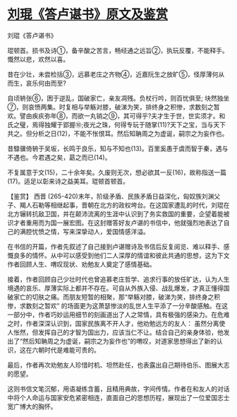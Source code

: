 # [刘琨《答卢谌书》原文及鉴赏](https://www.vrrw.net/wx/10266.html)

刘琨《答卢谌书》

琨顿首。损书及诗①，备辛酸之苦言，畅经通之远旨②，执玩反覆，不能释手。慨然以悲，欢然以喜。

昔在少壮，未尝检括③，远慕老庄之齐物④，近嘉阮生之放旷⑤，怪厚薄何从而生，哀乐何由而至?

自顷辀张⑥，困于逆乱，国破家亡，亲友凋残。负杖行吟，则百忧俱至; 块然独坐⑦，则哀愤两集。时复相与举觞对膝，破涕为笑，排终身之积惨，求数刻之暂欢。譬由疾疢弥年⑧，而欲一丸销之⑨，其可得乎?夫才生于世，世实须才。和氏之璧，焉得独耀于郢握⑩;夜光之珠，何得专玩于随掌(11)?天下之宝，当与天下共之。但分析之日(12)，不能不怅恨耳。然后知聃周之为虚诞，嗣宗之为妄作也。

昔騄骥倚辀于吴坂，长鸣于良乐，知与不知也(13)。百里奚愚于虞而智于秦，遇与不遇也。今君遇之矣，勗之而已(14)。

不复属意于文(15)，二十余年矣。久废则无次，想必欲其一反(16)，故称指送一篇(17)。适足以彰来诗之益美耳。琨顿首顿首。



【鉴赏】 西晋 (265-420)末年，阶级矛盾、民族矛盾日益深化，匈奴族刘渊父子、羯人石勒等相继起事，晋朝在北方的政权垮台。在这国家遭乱的时代，刘琨在北方辗转抗敌卫国，并在颠沛流离的生涯中认识到了务实救国的重要，企望着能被识才者重用而为国一展宏图。在这封赠答好友卢谌的书信中，他就强烈地表达了自己的满腔忧愤之情，写来深挚动人，爱国情感洋溢。

在书信的开篇，作者先叙述了自己接到卢谌赠诗及书信后反复阅览、难以释手、感慨良多的情怀。从中可以感受到他们二人深厚的情谊和彼此共通的思想，这为下文作者回顾人生、喟叹现状、劝勉友人奠定了感情基础。

接着，作者回顾自己少壮时代也曾追慕老庄哲学、追求行事的放任旷达，认为人生境遇的哀乐、厚薄实际上都并不存在。可自从外族入侵、战乱爆发，才真正懂得国破家亡的切肤之痛。而朋友短暂的相聚，那“举觞对膝，破涕为笑，排终身之积惨，求数刻之暂欢” 的场面更为这萧瑟惨淡的乱世人生平添了一分辛酸感触。在这一部分中，作者巧妙运用细节的刻画道出了人之常情，具有极强的感染力。在危难之时，作者深深认识到，国家民族离不开人才，他劝勉远方的友人： 虽然分离使人怅然，但发挥自己的才智为国出力，应该当仁不让。结合自己的亲身体验，他发出了“然后知聃周之为虚诞，嗣宗之为妄作也”的喟叹，对道家思想得出了新的认识，这在六朝时代是难能可贵的。

最后，作者再次劝勉友人珍惜时机、坦然赴任，也表露出自己期待伯乐、图展大志的愿望。

这则书信文笔沉郁，用语凝练含蓄，且精用典故，字间传情。作者在和友人的对话中将个人命运与国家安危紧密相连，直面自己的思想历程，展现出了一位爱国志士宽广博大的胸怀。

